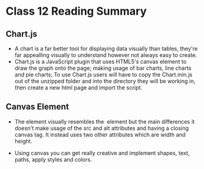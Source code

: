 # Class 12 Reading Summary
 
## Chart.js
- A chart is a far better tool for displaying data visually than tables, they're far appealling visually to understand however not always easy to create.
- Chart.js is a JavaScript plugin that uses HTML5's canvas element to draw the graph onto the page; making usage of bar charts, line charts and pie charts; To use Chart.js users will have to copy the Chart.min.js out of the unzipped folder and into the directory they will be working in, then create a new html page and import the script.

## Canvas Element
- The <canvas> element visually resembles the <img> element but the main differences it doesn't make usage of the src and alt attributes and having a closing canvas tag. It instead uses two other attributes which are width and height.

- Using canvas you can get really creative and implement shapes, text, paths, apply styles and colors.

